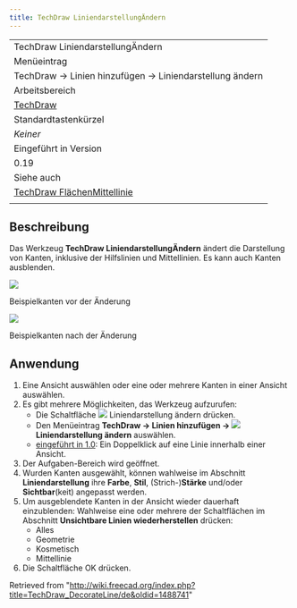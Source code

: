 ```yaml
---
title: TechDraw LiniendarstellungÄndern
---
```


|                                                                                         |
| --------------------------------------------------------------------------------------- |
| TechDraw LiniendarstellungÄndern                                                        |
| Menüeintrag                                                                             |
| TechDraw → Linien hinzufügen → Liniendarstellung ändern                                 |
| Arbeitsbereich                                                                          |
| [TechDraw](/TechDraw_Workbench/de "TechDraw Workbench/de")                              |
| Standardtastenkürzel                                                                    |
| _Keiner_                                                                                |
| Eingeführt in Version                                                                   |
| 0.19                                                                                    |
| Siehe auch                                                                              |
| [TechDraw FlächenMittellinie](/TechDraw_FaceCenterLine/de "TechDraw FaceCenterLine/de") |
|                                                                                         |

## Beschreibung

Das Werkzeug **TechDraw LiniendarstellungÄndern** ändert die Darstellung von Kanten, inklusive der Hilfslinien und Mittellinien. Es kann auch Kanten ausblenden.

![](/images/TechDrawLineDecorSampleBefore.png)

Beispielkanten vor der Änderung

![](/images/TechDrawLineDecorSampleAfter.png)

Beispielkanten nach der Änderung

## Anwendung

1. Eine Ansicht auswählen oder eine oder mehrere Kanten in einer Ansicht auswählen.
2. Es gibt mehrere Möglichkeiten, das Werkzeug aufzurufen:
   - Die Schaltfläche ![](/images/TechDraw_DecorateLine.svg) Liniendarstellung ändern drücken.
   - Den Menüeintrag **TechDraw → Linien hinzufügen → ![](/images/TechDraw_DecorateLine.svg) Liniendarstellung ändern** auswählen.
   - [eingeführt in 1.0](/Release_notes_1.0/de "Release notes 1.0/de"): Ein Doppelklick auf eine Linie innerhalb einer Ansicht.
3. Der Aufgaben-Bereich wird geöffnet.
4. Wurden Kanten ausgewählt, können wahlweise im Abschnitt **Liniendarstellung** ihre **Farbe**, **Stil**, (Strich-)**Stärke** und/oder **Sichtbar**(keit) angepasst werden.
5. Um ausgeblendete Kanten in der Ansicht wieder dauerhaft einzublenden: Wahlweise eine oder mehrere der Schaltflächen im Abschnitt **Unsichtbare Linien wiederherstellen** drücken:
   - Alles
   - Geometrie
   - Kosmetisch
   - Mittellinie
6. Die Schaltfläche OK drücken.

Retrieved from "<http://wiki.freecad.org/index.php?title=TechDraw_DecorateLine/de&oldid=1488741>"
